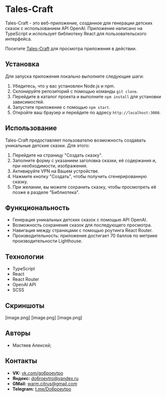 # Tales-Craft

Tales-Craft - это веб-приложение, созданное для генерации детских сказок с использованием API OpenAI. Приложение написано на TypeScript и использует библиотеку React для пользовательского интерфейса.

Посетите [Tales-Craft](https://tales-craft.ru/) для просмотра приложения в действии.

## Установка

Для запуска приложения локально выполните следующие шаги:

1. Убедитесь, что у вас установлен Node.js и npm.
2. Склонируйте репозиторий с помощью команды `git clone`.
3. Перейдите в каталог проекта и выполните `npm install` для установки зависимостей.
4. Запустите приложение с помощью `npm start`.
5. Откройте ваш браузер и перейдите по адресу `http://localhost:3000`.

## Использование

Tales-Craft предоставляет пользователю возможность создавать уникальные детские сказки. Для этого:

1. Перейдите на страницу "Создать сказку".
2. Заполните форму с указанием заголовка сказки, её содержания и, при необходимости, изображения.
3. Активируйте VPN на Вашем устройстве.
4. Нажмите кнопку "Создать", чтобы получить сгенерированную сказку.
5. При желании, вы можете сохранить сказку, чтобы просмотреть её позже в разделе "Библиотека".

## Функциональность

- Генерация уникальных детских сказок с помощью API OpenAI.
- Возможность сохранения сказок для последующего просмотра.
- Навигация между страницами с помощью роутинга React Router.
- Производительность: приложение достигает 70 баллов по метрике производительности Lighthouse.

## Технологии

- TypeScript
- React
- React Router
- OpenAI API
- SCSS

## Скриншоты

[image.png]
[image.png]
[image.png]

## Авторы

- Мастяев Алексей;

## Контакты

- **VK:** [vk.com/go6poeytpo](https://vk.com/go6poeytpo)
- **Яндекс:** [do6roeytro@yandex.ru](mailto:do6roeytro@yandex.ru)
- **GMail:** [warm.citrus@gmail.com](mailto:warm.citrus@gmail.com)
- **Telegram:** [t.me/Do6poeytpo](https://t.me/Do6poeytpo)